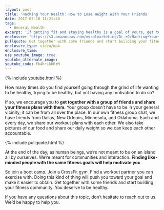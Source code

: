 ```yaml
---
layout: post
title: 'Hacking Your Health: How to Lose Weight With Your Friends'
date: 2017-05-18 11:21:40
tags:
  - General Health
excerpt: 'If getting fit and staying healthy is a goal of yours, get together with some like-minded friends and be part of a fitness group.'
enclosure: 'https://s3.amazonaws.com/vyralmarketing/Dr.+Q/Hacking+Your+Health+Losing+Weight+With+Friends.mp4'
pullquote: Get together with some friends and start building your fitness community.
enclosure_type: video/mp4
enclosure_time:
use_youtube_image: true
youtube_alternate_image:
youtube_code: Fk4hrLkkRrM
---
```



{% include youtube.html %}

How many times do you find yourself going through the grind of life wanting to be healthy, trying to be healthy, but not having any motivation to do so?

If so, we encourage you to **get together with a group of friends and share your fitness plans with them**. Your group doesn’t have to be in your general vicinity; it can be from all over the place. In our own fitness group chat, we have friends from Dallas, New Orleans, Minnesota, and Oklahoma. Each and every day, we share our workout plans with each other. We also take pictures of our food and share our daily weight so we can keep each other accountable.&nbsp;

{% include pullquote.html %}

At the end of the day, as human beings, we’re not meant to be on an island all by ourselves. We’re meant for communities and interaction. **Finding like-minded people with the same fitness goals will help motivate you**.&nbsp;

So join a boot camp. Join a CrossFit gym. Find a workout partner you can exercise with. Doing this kind of thing will push you toward your goal and make it easier to obtain. Get together with some friends and start building your fitness community. You deserve to be healthy.&nbsp;

If you have any questions about this topic, don’t hesitate to reach out to us. We’d be happy to help you.